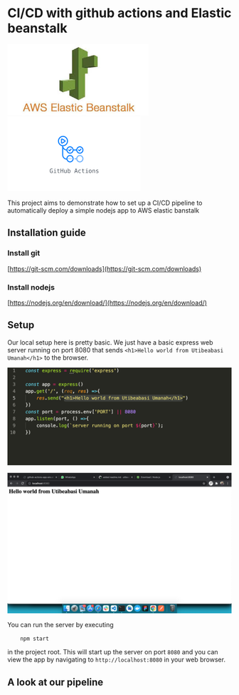# CI/CD with github actions and Elastic beanstalk

![elb](readme-images/elb.jpeg)   ![github actions](readme-images/github_actions.png)

This project aims to demonstrate how to set up a CI/CD pipeline to automatically deploy a simple nodejs app to AWS elastic banstalk

## Installation guide
### **Install git**
[https://git-scm.com/downloads](https://git-scm.com/downloads)

### **Install nodejs**
[https://nodejs.org/en/download/](https://nodejs.org/en/download/)

## Setup
Our local setup here is pretty basic. We just have a basic express web server running on port 8080 that sends `<h1>Hello world from Utibeabasi Umanah</h1>`
to the browser. 

![app](readme-images/server_code.png)


![app](readme-images/local_server.png)

You can run the server by executing
```
    npm start
```

in the project root. This will start up the server on port `8080` and you can view the app by navigating to `http://localhost:8080` in your web browser.

## A look at our pipeline

